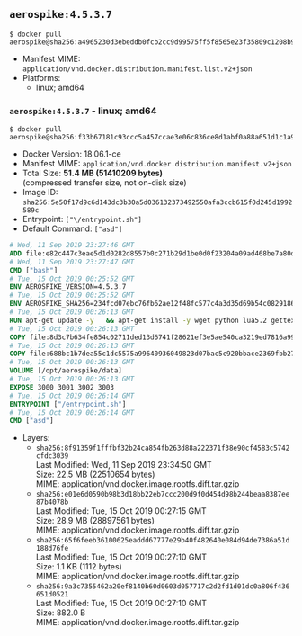 ## `aerospike:4.5.3.7`

```console
$ docker pull aerospike@sha256:a4965230d3ebeddb0fcb2cc9d99575ff5f8565e23f35809c1208b9ad651666c6
```

-	Manifest MIME: `application/vnd.docker.distribution.manifest.list.v2+json`
-	Platforms:
	-	linux; amd64

### `aerospike:4.5.3.7` - linux; amd64

```console
$ docker pull aerospike@sha256:f33b67181c93ccc5a457ccae3e06c836ce8d1abf0a88a651d1c1a9db17e37138
```

-	Docker Version: 18.06.1-ce
-	Manifest MIME: `application/vnd.docker.distribution.manifest.v2+json`
-	Total Size: **51.4 MB (51410209 bytes)**  
	(compressed transfer size, not on-disk size)
-	Image ID: `sha256:5e50f17d9c6d143dc3b30a5d036132373492550afa3ccb615f0d245d1992589c`
-	Entrypoint: `["\/entrypoint.sh"]`
-	Default Command: `["asd"]`

```dockerfile
# Wed, 11 Sep 2019 23:27:46 GMT
ADD file:e82c447c3eae5d1d0282d8557b0c271b29d1be0d0f23204a09ad468be7a80d8c in / 
# Wed, 11 Sep 2019 23:27:47 GMT
CMD ["bash"]
# Tue, 15 Oct 2019 00:25:52 GMT
ENV AEROSPIKE_VERSION=4.5.3.7
# Tue, 15 Oct 2019 00:25:52 GMT
ENV AEROSPIKE_SHA256=234fcd07ebc76fb62ae12f48fc577c4a3d35d69b54c0829186e2b786342c0402
# Tue, 15 Oct 2019 00:26:13 GMT
RUN apt-get update -y   && apt-get install -y wget python lua5.2 gettext-base   && wget "https://www.aerospike.com/artifacts/aerospike-server-community/${AEROSPIKE_VERSION}/aerospike-server-community-${AEROSPIKE_VERSION}-debian9.tgz" -O aerospike-server.tgz   && echo "$AEROSPIKE_SHA256 *aerospike-server.tgz" | sha256sum -c -   && mkdir aerospike   && tar xzf aerospike-server.tgz --strip-components=1 -C aerospike   && dpkg -i aerospike/aerospike-server-*.deb   && dpkg -i aerospike/aerospike-tools-*.deb   && mkdir -p /var/log/aerospike/   && mkdir -p /var/run/aerospike/   && rm -rf aerospike-server.tgz aerospike /var/lib/apt/lists/*   && rm -rf /opt/aerospike/lib/java   && dpkg -r wget ca-certificates openssl xz-utils  && dpkg --purge wget ca-certificates openssl xz-utils  && apt-get purge -y   && apt autoremove -y
# Tue, 15 Oct 2019 00:26:13 GMT
COPY file:8d3c7b634fe854c02711ded13d6741f28621ef3e5ae540ca3219ed7816a992ab in /etc/aerospike/aerospike.template.conf 
# Tue, 15 Oct 2019 00:26:13 GMT
COPY file:688bc1b7dea55c1dc5575a99640936049823d07bac5c920bbace2369fbb27428 in /entrypoint.sh 
# Tue, 15 Oct 2019 00:26:13 GMT
VOLUME [/opt/aerospike/data]
# Tue, 15 Oct 2019 00:26:13 GMT
EXPOSE 3000 3001 3002 3003
# Tue, 15 Oct 2019 00:26:14 GMT
ENTRYPOINT ["/entrypoint.sh"]
# Tue, 15 Oct 2019 00:26:14 GMT
CMD ["asd"]
```

-	Layers:
	-	`sha256:8f91359f1fffbf32b24ca854fb263d88a222371f38e90cf4583c5742cfdc3039`  
		Last Modified: Wed, 11 Sep 2019 23:34:50 GMT  
		Size: 22.5 MB (22510654 bytes)  
		MIME: application/vnd.docker.image.rootfs.diff.tar.gzip
	-	`sha256:e01e6d0590b98b3d18bb22eb7ccc200d9f0d454d98b244beaa8387ee87b4078b`  
		Last Modified: Tue, 15 Oct 2019 00:27:15 GMT  
		Size: 28.9 MB (28897561 bytes)  
		MIME: application/vnd.docker.image.rootfs.diff.tar.gzip
	-	`sha256:65f6feeb36100625eaddd67777e29b40f482640e084d94de7386a51d188d76fe`  
		Last Modified: Tue, 15 Oct 2019 00:27:10 GMT  
		Size: 1.1 KB (1112 bytes)  
		MIME: application/vnd.docker.image.rootfs.diff.tar.gzip
	-	`sha256:9a3c7355462a20ef8140b60d0603d057717c2d2fd1d01dc0a806f436651d0521`  
		Last Modified: Tue, 15 Oct 2019 00:27:10 GMT  
		Size: 882.0 B  
		MIME: application/vnd.docker.image.rootfs.diff.tar.gzip

